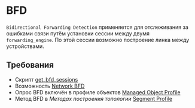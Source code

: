 # BFD 

`Bidirectional Forwarding Detection` применяется для отслеживания за ошибками связи путём установки сессии между двумя
 `forwarding_engine`. По этой сессии возможно построение линка между устройствами.


## Требования

* Скрипт [get_bfd_sessions](../../scripts-reference/get_bfd_sessions.md)
* Возможность [Network BFD](../../caps-reference/network.md#network-bfd)
* Опрос BFD включён в профиле объектов [Managed Object Profile](../../concepts/managed-object-profile/index.md#Box(Полный_опрос))
* Метод BFD в *Методах построения топологии* [Segment Profile](../../concepts/network-segment-profile/index.md)
